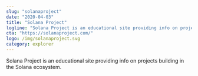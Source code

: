 ```yaml
---
slug: "solanaproject"
date: "2020-04-03"
title: "Solana Project"
logline: "Solana Project is an educational site providing info on projects building in the Solana ecosystem."
cta: "https://solanaproject.com/"
logo: /img/solanaproject.svg
category: explorer
---
```


Solana Project is an educational site providing info on projects building in the Solana ecosystem.
